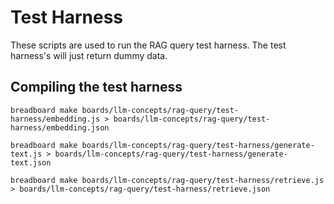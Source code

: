 # Test Harness

These scripts are used to run the RAG query test harness. The test harness's will just return dummy data.

## Compiling the test harness

`breadboard make boards/llm-concepts/rag-query/test-harness/embedding.js > boards/llm-concepts/rag-query/test-harness/embedding.json`

`breadboard make boards/llm-concepts/rag-query/test-harness/generate-text.js > boards/llm-concepts/rag-query/test-harness/generate-text.json`

`breadboard make boards/llm-concepts/rag-query/test-harness/retrieve.js > boards/llm-concepts/rag-query/test-harness/retrieve.json`
